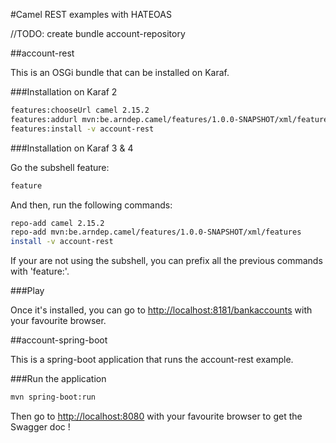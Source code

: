 #Camel REST examples with HATEOAS

//TODO: create bundle account-repository

##account-rest

This is an OSGi bundle that can be installed on Karaf.

###Installation on Karaf 2

```sh
features:chooseUrl camel 2.15.2
features:addurl mvn:be.arndep.camel/features/1.0.0-SNAPSHOT/xml/features
features:install -v account-rest
```

###Installation on Karaf 3 & 4

Go the subshell feature:

```sh
feature
```

And then, run the following commands:

```sh
repo-add camel 2.15.2
repo-add mvn:be.arndep.camel/features/1.0.0-SNAPSHOT/xml/features
install -v account-rest
```

If your are not using the subshell, you can prefix all the previous commands with 'feature:'.

###Play

Once it's installed, you can go to [http://localhost:8181/bankaccounts](http://localhost:8181/bankaccounts) with your favourite browser.

##account-spring-boot

This is a spring-boot application that runs the account-rest example.

###Run the application

```sh
mvn spring-boot:run
```

Then go to [http://localhost:8080](http://localhost:8080) with your favourite browser to get the Swagger doc !